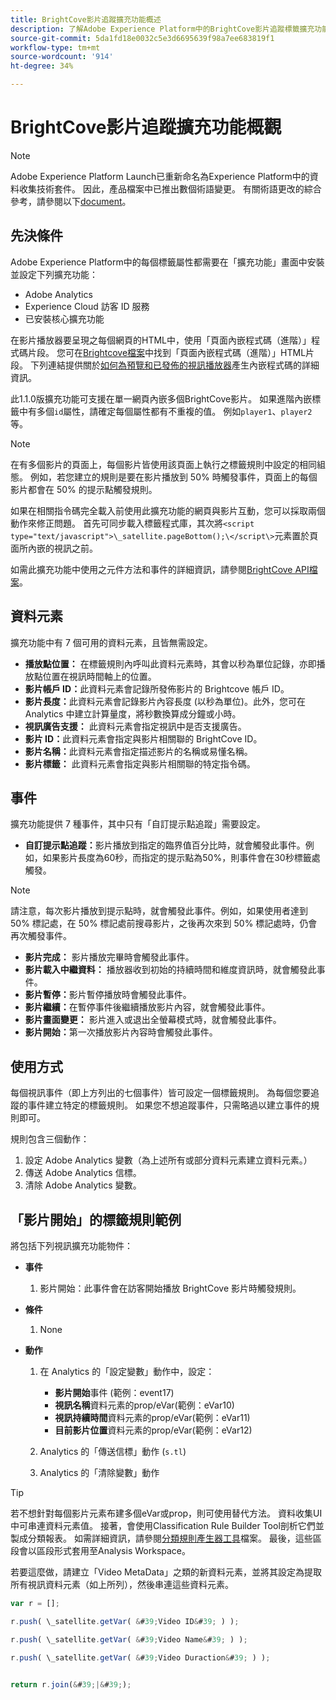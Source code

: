 ```yaml
---
title: BrightCove影片追蹤擴充功能概述
description: 了解Adobe Experience Platform中的BrightCove影片追蹤標籤擴充功能。
source-git-commit: 5da1fd18e0032c5e3d6695639f98a7ee683819f1
workflow-type: tm+mt
source-wordcount: '914'
ht-degree: 34%

---
```


# BrightCove影片追蹤擴充功能概觀

>[!NOTE]
>
>Adobe Experience Platform Launch已重新命名為Experience Platform中的資料收集技術套件。 因此，產品檔案中已推出數個術語變更。 有關術語更改的綜合參考，請參閱以下[document](../../../term-updates.md)。

## 先決條件

Adobe Experience Platform中的每個標籤屬性都需要在「擴充功能」畫面中安裝並設定下列擴充功能：

* Adobe Analytics
* Experience Cloud 訪客 ID 服務
* 已安裝核心擴充功能

在影片播放器要呈現之每個網頁的HTML中，使用「頁面內嵌程式碼（進階）」程式碼片段。 您可在[Brightcove檔案](https://studio.support.brightcove.com/publish/choosing-correct-embed-code.html#inpage)中找到「頁面內嵌程式碼（進階）」HTML片段。 下列連結提供關於[如何為預覽和已發佈的視訊播放器](https://studio.support.brightcove.com/players/generating-player-embed-code.html)產生內嵌程式碼的詳細資訊。

此1.1.0版擴充功能可支援在單一網頁內嵌多個BrightCove影片。 如果進階內嵌標籤中有多個`id`屬性，請確定每個屬性都有不重複的值。 例如`player1`、`player2`等。

>[!NOTE]
>
>在有多個影片的頁面上，每個影片皆使用該頁面上執行之標籤規則中設定的相同組態。 例如，若您建立的規則是要在影片播放到 50% 時觸發事件，頁面上的每個影片都會在 50% 的提示點觸發規則。

如果在相關指令碼完全載入前使用此擴充功能的網頁與影片互動，您可以採取兩個動作來修正問題。 首先可同步載入標籤程式庫，其次將`<script type="text/javascript">\_satellite.pageBottom();\</script\>`元素置於頁面所內嵌的視訊之前。

如需此擴充功能中使用之元件方法和事件的詳細資訊，請參閱[BrightCove API檔案](https://docs.brightcove.com/brightcove-player/1.x/Player.html#vjsplayer)。

## 資料元素

擴充功能中有 7 個可用的資料元素，且皆無需設定。

* **播放點位置：** 在標籤規則內呼叫此資料元素時，其會以秒為單位記錄，亦即播放點位置在視訊時間軸上的位置。
* **影片帳戶 ID：**&#x200B;此資料元素會記錄所發佈影片的 Brightcove 帳戶 ID。
* **影片長度：**&#x200B;此資料元素會記錄影片內容長度 (以秒為單位)。此外，您可在 Analytics 中建立計算量度，將秒數換算成分鐘或小時。
* **視訊廣告支援：** 此資料元素會指定視訊中是否支援廣告。
* **影片 ID：**&#x200B;此資料元素會指定與影片相關聯的 BrightCove ID。
* **影片名稱：**&#x200B;此資料元素會指定描述影片的名稱或易懂名稱。
* **影片標籤：** 此資料元素會指定與影片相關聯的特定指令碼。

## 事件

擴充功能提供 7 種事件，其中只有「自訂提示點追蹤」需要設定。

* **自訂提示點追蹤：**&#x200B;影片播放到指定的臨界值百分比時，就會觸發此事件。例如，如果影片長度為60秒，而指定的提示點為50%，則事件會在30秒標籤處觸發。

>[!NOTE]
>
>請注意，每次影片播放到提示點時，就會觸發此事件。例如，如果使用者達到 50% 標記處，在 50% 標記處前搜尋影片，之後再次來到 50% 標記處時，仍會再次觸發事件。

* **影片完成：** 影片播放完畢時會觸發此事件。
* **影片載入中繼資料：** 播放器收到初始的持續時間和維度資訊時，就會觸發此事件。
* **影片暫停：**&#x200B;影片暫停播放時會觸發此事件。
* **影片繼續：**&#x200B;在暫停事件後繼續播放影片內容，就會觸發此事件。
* **影片畫面變更：** 影片進入或退出全螢幕模式時，就會觸發此事件。
* **影片開始：**&#x200B;第一次播放影片內容時會觸發此事件。

## 使用方式

每個視訊事件（即上方列出的七個事件）皆可設定一個標籤規則。 為每個您要追蹤的事件建立特定的標籤規則。 如果您不想追蹤事件，只需略過以建立事件的規則即可。

規則包含三個動作：

1. 設定 Adobe Analytics 變數（為上述所有或部分資料元素建立資料元素。）
1. 傳送 Adobe Analytics 信標。
1. 清除 Adobe Analytics 變數。

## 「影片開始」的標籤規則範例

將包括下列視訊擴充功能物件：

* **事件**

   1. 影片開始：此事件會在訪客開始播放 BrightCove 影片時觸發規則。

* **條件**

   1. None

* **動作**

   1. 在 Analytics 的「設定變數」動作中，設定：

      * **影片開始**&#x200B;事件 (範例：event17)
      * **視訊名稱**&#x200B;資料元素的prop/eVar(範例：eVar10)
      * **視訊持續時間**&#x200B;資料元素的prop/eVar(範例：eVar11)
      * **目前影片位置**&#x200B;資料元素的prop/eVar(範例：eVar12)
   1. Analytics 的「傳送信標」動作 (`s.tl`)
   1. Analytics 的「清除變數」動作


>[!TIP]
>
>若不想針對每個影片元素布建多個eVar或prop，則可使用替代方法。 資料收集UI中可串連資料元素值。 接著，會使用Classification Rule Builder Tool剖析它們並製成分類報表。 如需詳細資訊，請參閱[分類規則產生器工具](https://experienceleague.adobe.com/docs/analytics/components/classifications/classifications-rulebuilder/classification-rule-builder.html)檔案。 最後，這些區段會以區段形式套用至Analysis Workspace。
>
>若要這麼做，請建立「Video MetaData」之類的新資料元素，並將其設定為提取所有視訊資料元素（如上所列），然後串連這些資料元素。

```javascript
var r = [];

r.push( \_satellite.getVar( &#39;Video ID&#39; ) );

r.push( \_satellite.getVar( &#39;Video Name&#39; ) );

r.push( \_satellite.getVar( &#39;Video Duraction&#39; ) );


return r.join(&#39;|&#39;);
```
